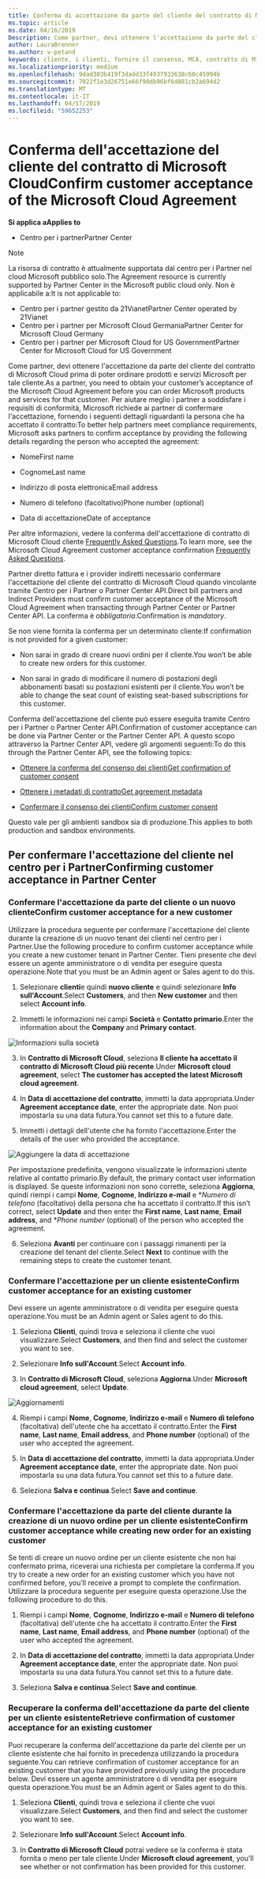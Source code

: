```yaml
---
title: Conferma di accettazione da parte del cliente del contratto di Microsoft Cloud | Centro per i partner
ms.topic: article
ms.date: 04/16/2019
Description: Come partner, devi ottenere l'accettazione da parte del cliente del contratto di Microsoft Cloud prima di poter ordinare prodotti e servizi Microsoft per tale cliente. Per aiutare i partner soddisfano i requisiti di conformità, Microsoft richieda i partner per confermare l'accettazione, fornendo alcune particolarità, la persona che ha accettato il contratto.
author: LauraBrenner
ms.author: v-petand
keywords: cliente, i clienti, fornire il consenso, MCA, contratto di Microsoft Cloud, i modelli di contratto dei clienti
ms.localizationpriority: medium
ms.openlocfilehash: 9dad303b419f3dadd33f4937933638c60c45994b
ms.sourcegitcommit: 7022f1e3d26751e66f90db96bf6d881cb2a694d2
ms.translationtype: MT
ms.contentlocale: it-IT
ms.lasthandoff: 04/17/2019
ms.locfileid: "59652253"
---
```

# <a name="confirm-customer-acceptance-of-the-microsoft-cloud-agreement"></a><span data-ttu-id="5a37a-105">Conferma dell'accettazione del cliente del contratto di Microsoft Cloud</span><span class="sxs-lookup"><span data-stu-id="5a37a-105">Confirm customer acceptance of the Microsoft Cloud Agreement</span></span>

<span data-ttu-id="5a37a-106">**Si applica a**</span><span class="sxs-lookup"><span data-stu-id="5a37a-106">**Applies to**</span></span>
-  <span data-ttu-id="5a37a-107">Centro per i partner</span><span class="sxs-lookup"><span data-stu-id="5a37a-107">Partner Center</span></span>

> [!NOTE]
> <span data-ttu-id="5a37a-108">La risorsa di contratto è attualmente supportata dal centro per i Partner nel cloud Microsoft pubblico solo.</span><span class="sxs-lookup"><span data-stu-id="5a37a-108">The Agreement resource is currently supported by Partner Center in the Microsoft public cloud only.</span></span> <span data-ttu-id="5a37a-109">Non è applicabile a:</span><span class="sxs-lookup"><span data-stu-id="5a37a-109">It is not applicable to:</span></span>
> * <span data-ttu-id="5a37a-110">Centro per i partner gestito da 21Vianet</span><span class="sxs-lookup"><span data-stu-id="5a37a-110">Partner Center operated by 21Vianet</span></span>
> * <span data-ttu-id="5a37a-111">Centro per i partner per Microsoft Cloud Germania</span><span class="sxs-lookup"><span data-stu-id="5a37a-111">Partner Center for Microsoft Cloud Germany</span></span>
> * <span data-ttu-id="5a37a-112">Centro per i partner per Microsoft Cloud for US Government</span><span class="sxs-lookup"><span data-stu-id="5a37a-112">Partner Center for Microsoft Cloud for US Government</span></span>

<span data-ttu-id="5a37a-113">Come partner, devi ottenere l'accettazione da parte del cliente del contratto di Microsoft Cloud prima di poter ordinare prodotti e servizi Microsoft per tale cliente.</span><span class="sxs-lookup"><span data-stu-id="5a37a-113">As a partner, you need to obtain your customer’s acceptance of the Microsoft Cloud Agreement before you can order Microsoft products and services for that customer.</span></span> <span data-ttu-id="5a37a-114">Per aiutare meglio i partner a soddisfare i requisiti di conformità, Microsoft richiede ai partner di confermare l'accettazione, fornendo i seguenti dettagli riguardanti la persona che ha accettato il contratto:</span><span class="sxs-lookup"><span data-stu-id="5a37a-114">To better help partners meet compliance requirements, Microsoft asks partners to confirm acceptance by providing the following details regarding the person who accepted the agreement:</span></span> 

-   <span data-ttu-id="5a37a-115">Nome</span><span class="sxs-lookup"><span data-stu-id="5a37a-115">First name</span></span>

-   <span data-ttu-id="5a37a-116">Cognome</span><span class="sxs-lookup"><span data-stu-id="5a37a-116">Last name</span></span>

-   <span data-ttu-id="5a37a-117">Indirizzo di posta elettronica</span><span class="sxs-lookup"><span data-stu-id="5a37a-117">Email address</span></span>

-   <span data-ttu-id="5a37a-118">Numero di telefono (facoltativo)</span><span class="sxs-lookup"><span data-stu-id="5a37a-118">Phone number (optional)</span></span>

-   <span data-ttu-id="5a37a-119">Data di accettazione</span><span class="sxs-lookup"><span data-stu-id="5a37a-119">Date of acceptance</span></span>

<span data-ttu-id="5a37a-120">Per altre informazioni, vedere la conferma dell'accettazione di contratto di Microsoft Cloud cliente [Frequently Asked Questions](https://docs.microsoft.com/en-us/partner-center/confirm-consent-faq).</span><span class="sxs-lookup"><span data-stu-id="5a37a-120">To learn more, see the Microsoft Cloud Agreement customer acceptance confirmation [Frequently Asked Questions](https://docs.microsoft.com/en-us/partner-center/confirm-consent-faq).</span></span>

<span data-ttu-id="5a37a-121">Partner diretto fattura e i provider indiretti necessario confermare l'accettazione del cliente del contratto di Microsoft Cloud quando vincolante tramite Centro per i Partner o Partner Center API.</span><span class="sxs-lookup"><span data-stu-id="5a37a-121">Direct bill partners and Indirect Providers must confirm customer acceptance of the Microsoft Cloud Agreement when transacting through Partner Center or Partner Center API.</span></span> <span data-ttu-id="5a37a-122">La conferma è *obbligatoria*.</span><span class="sxs-lookup"><span data-stu-id="5a37a-122">Confirmation is *mandatory*.</span></span>

<span data-ttu-id="5a37a-123">Se non viene fornita la conferma per un determinato cliente:</span><span class="sxs-lookup"><span data-stu-id="5a37a-123">If confirmation is not provided for a given customer:</span></span>

-   <span data-ttu-id="5a37a-124">Non sarai in grado di creare nuovi ordini per il cliente.</span><span class="sxs-lookup"><span data-stu-id="5a37a-124">You won’t be able to create new orders for this customer.</span></span>

-   <span data-ttu-id="5a37a-125">Non sarai in grado di modificare il numero di postazioni degli abbonamenti basati su postazioni esistenti per il cliente.</span><span class="sxs-lookup"><span data-stu-id="5a37a-125">You won’t be able to change the seat count of existing seat-based subscriptions for this customer.</span></span>

<span data-ttu-id="5a37a-126">Conferma dell'accettazione del cliente può essere eseguita tramite Centro per i Partner o Partner Center API.</span><span class="sxs-lookup"><span data-stu-id="5a37a-126">Confirmation of customer acceptance can be done via Partner Center or the Partner Center API.</span></span> <span data-ttu-id="5a37a-127">A questo scopo attraverso la Partner Center API, vedere gli argomenti seguenti:</span><span class="sxs-lookup"><span data-stu-id="5a37a-127">To do this through the Partner Center API, see the following topics:</span></span> 

-   [<span data-ttu-id="5a37a-128">Ottenere la conferma del consenso dei clienti</span><span class="sxs-lookup"><span data-stu-id="5a37a-128">Get confirmation of customer consent</span></span>](https://docs.microsoft.com/en-us/partner-center/develop/get-confirmation-of-customer-consent)

-   [<span data-ttu-id="5a37a-129">Ottenere i metadati di contratto</span><span class="sxs-lookup"><span data-stu-id="5a37a-129">Get agreement metadata</span></span>](https://docs.microsoft.com/en-us/partner-center/develop/get-agreement-metadata)

-   [<span data-ttu-id="5a37a-130">Confermare il consenso dei clienti</span><span class="sxs-lookup"><span data-stu-id="5a37a-130">Confirm customer consent</span></span>](https://docs.microsoft.com/en-us/partner-center/develop/confirm-customer-consent)


<span data-ttu-id="5a37a-131">Questo vale per gli ambienti sandbox sia di produzione.</span><span class="sxs-lookup"><span data-stu-id="5a37a-131">This applies to both production and sandbox environments.</span></span>

## <a name="confirming-customer-acceptance-in-partner-center"></a><span data-ttu-id="5a37a-132">Per confermare l'accettazione del cliente nel centro per i Partner</span><span class="sxs-lookup"><span data-stu-id="5a37a-132">Confirming customer acceptance in Partner Center</span></span>

### <a name="confirm-customer-acceptance-for-a-new-customer"></a><span data-ttu-id="5a37a-133">Confermare l'accettazione da parte del cliente o un nuovo cliente</span><span class="sxs-lookup"><span data-stu-id="5a37a-133">Confirm customer acceptance for a new customer</span></span>

<span data-ttu-id="5a37a-134">Utilizzare la procedura seguente per confermare l'accettazione del cliente durante la creazione di un nuovo tenant dei clienti nel centro per i Partner.</span><span class="sxs-lookup"><span data-stu-id="5a37a-134">Use the following procedure to confirm customer acceptance while you create a new customer tenant in Partner Center.</span></span> <span data-ttu-id="5a37a-135">Tieni presente che devi essere un agente amministratore o di vendita per eseguire questa operazione.</span><span class="sxs-lookup"><span data-stu-id="5a37a-135">Note that you must be an Admin agent or Sales agent to do this.</span></span>
 
1.  <span data-ttu-id="5a37a-136">Selezionare **clienti**e quindi **nuovo cliente** e quindi selezionare **Info sull'Account**.</span><span class="sxs-lookup"><span data-stu-id="5a37a-136">Select **Customers**, and then **New customer** and then select **Account info**.</span></span>

2.  <span data-ttu-id="5a37a-137">Immetti le informazioni nei campi **Società** e **Contatto primario**.</span><span class="sxs-lookup"><span data-stu-id="5a37a-137">Enter the information about the **Company** and **Primary contact**.</span></span>

![Informazioni sulla società](images/mca/mca1.png)

3.  <span data-ttu-id="5a37a-139">In **Contratto di Microsoft Cloud**, seleziona **Il cliente ha accettato il contratto di Microsoft Cloud più recente**.</span><span class="sxs-lookup"><span data-stu-id="5a37a-139">Under **Microsoft cloud agreement**, select **The customer has accepted the latest Microsoft cloud agreement**.</span></span> 

4.  <span data-ttu-id="5a37a-140">In **Data di accettazione del contratto**, immetti la data appropriata.</span><span class="sxs-lookup"><span data-stu-id="5a37a-140">Under **Agreement acceptance date**, enter the appropriate date.</span></span> <span data-ttu-id="5a37a-141">Non puoi impostarla su una data futura.</span><span class="sxs-lookup"><span data-stu-id="5a37a-141">You cannot set this to a future date.</span></span>

5.  <span data-ttu-id="5a37a-142">Immetti i dettagli dell'utente che ha fornito l'accettazione.</span><span class="sxs-lookup"><span data-stu-id="5a37a-142">Enter the details of the user who provided the acceptance.</span></span> 

![Aggiungere la data di accettazione](images/mca/MCA3.png)

<span data-ttu-id="5a37a-144">Per impostazione predefinita, vengono visualizzate le informazioni utente relative al contatto primario.</span><span class="sxs-lookup"><span data-stu-id="5a37a-144">By default, the primary contact user information is displayed.</span></span> <span data-ttu-id="5a37a-145">Se queste informazioni non sono corrette, seleziona **Aggiorna**, quindi riempi i campi **Nome**, **Cognome**, **Indirizzo e-mail** e \**Numero di telefono* (facoltativo) della persona che ha accettato il contratto.</span><span class="sxs-lookup"><span data-stu-id="5a37a-145">If this isn’t correct, select **Update** and then enter the **First name**, **Last name**, **Email address**, and \**Phone number* (optional) of the person who accepted the agreement.</span></span>

6.  <span data-ttu-id="5a37a-146">Seleziona **Avanti** per continuare con i passaggi rimanenti per la creazione del tenant del cliente.</span><span class="sxs-lookup"><span data-stu-id="5a37a-146">Select **Next** to continue with the remaining steps to create the customer tenant.</span></span>

### <a name="confirm-customer-acceptance-for-an-existing-customer"></a><span data-ttu-id="5a37a-147">Confermare l'accettazione per un cliente esistente</span><span class="sxs-lookup"><span data-stu-id="5a37a-147">Confirm customer acceptance for an existing customer</span></span>

<span data-ttu-id="5a37a-148">Devi essere un agente amministratore o di vendita per eseguire questa operazione.</span><span class="sxs-lookup"><span data-stu-id="5a37a-148">You must be an Admin agent or Sales agent to do this.</span></span> 

1.  <span data-ttu-id="5a37a-149">Seleziona **Clienti**, quindi trova e seleziona il cliente che vuoi visualizzare.</span><span class="sxs-lookup"><span data-stu-id="5a37a-149">Select **Customers**, and then find and select the customer you want to see.</span></span> 

2.  <span data-ttu-id="5a37a-150">Selezionare **Info sull'Account**.</span><span class="sxs-lookup"><span data-stu-id="5a37a-150">Select **Account info**.</span></span>

3.  <span data-ttu-id="5a37a-151">In **Contratto di Microsoft Cloud**, seleziona **Aggiorna**.</span><span class="sxs-lookup"><span data-stu-id="5a37a-151">Under **Microsoft cloud agreement**, select **Update**.</span></span>

![Aggiornamenti](images/mca/mca4.png)

4.  <span data-ttu-id="5a37a-153">Riempi i campi **Nome**, **Cognome**, **Indirizzo e-mail** e **Numero di telefono** (facoltativa) dell'utente che ha accettato il contratto.</span><span class="sxs-lookup"><span data-stu-id="5a37a-153">Enter the **First name**, **Last name**, **Email address**, and **Phone number** (optional) of the user who accepted the agreement.</span></span>

5.  <span data-ttu-id="5a37a-154">In **Data di accettazione del contratto**, immetti la data appropriata.</span><span class="sxs-lookup"><span data-stu-id="5a37a-154">Under **Agreement acceptance date**, enter the appropriate date.</span></span> <span data-ttu-id="5a37a-155">Non puoi impostarla su una data futura.</span><span class="sxs-lookup"><span data-stu-id="5a37a-155">You cannot set this to a future date.</span></span>

6.  <span data-ttu-id="5a37a-156">Seleziona **Salva e continua**.</span><span class="sxs-lookup"><span data-stu-id="5a37a-156">Select **Save and continue**.</span></span>

### <a name="confirm-customer-acceptance-while-creating-new-order-for-an-existing-customer"></a><span data-ttu-id="5a37a-157">Confermare l'accettazione da parte del cliente durante la creazione di un nuovo ordine per un cliente esistente</span><span class="sxs-lookup"><span data-stu-id="5a37a-157">Confirm customer acceptance while creating new order for an existing customer</span></span>

<span data-ttu-id="5a37a-158">Se tenti di creare un nuovo ordine per un cliente esistente che non hai confermato prima, riceverai una richiesta per completare la conferma.</span><span class="sxs-lookup"><span data-stu-id="5a37a-158">If you try to create a new order for an existing customer which you have not confirmed before, you’ll receive a prompt to complete the confirmation.</span></span> <span data-ttu-id="5a37a-159">Utilizzare la procedura seguente per eseguire questa operazione.</span><span class="sxs-lookup"><span data-stu-id="5a37a-159">Use the following procedure to do this.</span></span> 

1.  <span data-ttu-id="5a37a-160">Riempi i campi **Nome**, **Cognome**, **Indirizzo e-mail** e **Numero di telefono** (facoltativa) dell'utente che ha accettato il contratto.</span><span class="sxs-lookup"><span data-stu-id="5a37a-160">Enter the **First name**, **Last name**, **Email address**, and **Phone number** (optional) of the user who accepted the agreement.</span></span>

2.  <span data-ttu-id="5a37a-161">In **Data di accettazione del contratto**, immetti la data appropriata.</span><span class="sxs-lookup"><span data-stu-id="5a37a-161">Under **Agreement acceptance date**, enter the appropriate date.</span></span> <span data-ttu-id="5a37a-162">Non puoi impostarla su una data futura.</span><span class="sxs-lookup"><span data-stu-id="5a37a-162">You cannot set this to a future date.</span></span>

3.  <span data-ttu-id="5a37a-163">Seleziona **Salva e continua**.</span><span class="sxs-lookup"><span data-stu-id="5a37a-163">Select **Save and continue**.</span></span>


### <a name="retrieve-confirmation-of-customer-acceptance-for-an-existing-customer"></a><span data-ttu-id="5a37a-164">Recuperare la conferma dell'accettazione da parte del cliente per un cliente esistente</span><span class="sxs-lookup"><span data-stu-id="5a37a-164">Retrieve confirmation of customer acceptance for an existing customer</span></span>

<span data-ttu-id="5a37a-165">Puoi recuperare la conferma dell'accettazione da parte del cliente per un cliente esistente che hai fornito in precedenza utilizzando la procedura seguente.</span><span class="sxs-lookup"><span data-stu-id="5a37a-165">You can retrieve confirmation of customer acceptance for an existing customer that you have provided previously using the procedure below.</span></span> <span data-ttu-id="5a37a-166">Devi essere un agente amministratore o di vendita per eseguire questa operazione.</span><span class="sxs-lookup"><span data-stu-id="5a37a-166">You must be an Admin agent or Sales agent to do this.</span></span> 

1.  <span data-ttu-id="5a37a-167">Seleziona **Clienti**, quindi trova e seleziona il cliente che vuoi visualizzare.</span><span class="sxs-lookup"><span data-stu-id="5a37a-167">Select **Customers**, and then find and select the customer you want to see.</span></span> 

2.  <span data-ttu-id="5a37a-168">Selezionare **Info sull'Account**.</span><span class="sxs-lookup"><span data-stu-id="5a37a-168">Select **Account info**.</span></span>

3.  <span data-ttu-id="5a37a-169">In **Contratto di Microsoft Cloud** potrai vedere se la conferma è stata fornita o meno per tale cliente.</span><span class="sxs-lookup"><span data-stu-id="5a37a-169">Under **Microsoft cloud agreement**, you’ll see whether or not confirmation has been provided for this customer.</span></span>

